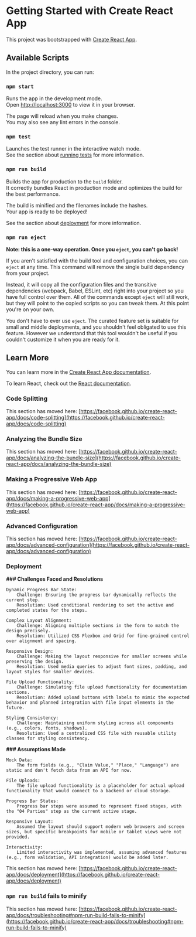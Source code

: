# Getting Started with Create React App

This project was bootstrapped with [Create React App](https://github.com/facebook/create-react-app).

## Available Scripts

In the project directory, you can run:

### `npm start`

Runs the app in the development mode.\
Open [http://localhost:3000](http://localhost:3000) to view it in your browser.

The page will reload when you make changes.\
You may also see any lint errors in the console.

### `npm test`

Launches the test runner in the interactive watch mode.\
See the section about [running tests](https://facebook.github.io/create-react-app/docs/running-tests) for more information.

### `npm run build`

Builds the app for production to the `build` folder.\
It correctly bundles React in production mode and optimizes the build for the best performance.

The build is minified and the filenames include the hashes.\
Your app is ready to be deployed!

See the section about [deployment](https://facebook.github.io/create-react-app/docs/deployment) for more information.

### `npm run eject`

**Note: this is a one-way operation. Once you `eject`, you can't go back!**

If you aren't satisfied with the build tool and configuration choices, you can `eject` at any time. This command will remove the single build dependency from your project.

Instead, it will copy all the configuration files and the transitive dependencies (webpack, Babel, ESLint, etc) right into your project so you have full control over them. All of the commands except `eject` will still work, but they will point to the copied scripts so you can tweak them. At this point you're on your own.

You don't have to ever use `eject`. The curated feature set is suitable for small and middle deployments, and you shouldn't feel obligated to use this feature. However we understand that this tool wouldn't be useful if you couldn't customize it when you are ready for it.

## Learn More

You can learn more in the [Create React App documentation](https://facebook.github.io/create-react-app/docs/getting-started).

To learn React, check out the [React documentation](https://reactjs.org/).

### Code Splitting

This section has moved here: [https://facebook.github.io/create-react-app/docs/code-splitting](https://facebook.github.io/create-react-app/docs/code-splitting)

### Analyzing the Bundle Size

This section has moved here: [https://facebook.github.io/create-react-app/docs/analyzing-the-bundle-size](https://facebook.github.io/create-react-app/docs/analyzing-the-bundle-size)

### Making a Progressive Web App

This section has moved here: [https://facebook.github.io/create-react-app/docs/making-a-progressive-web-app](https://facebook.github.io/create-react-app/docs/making-a-progressive-web-app)

### Advanced Configuration

This section has moved here: [https://facebook.github.io/create-react-app/docs/advanced-configuration](https://facebook.github.io/create-react-app/docs/advanced-configuration)

### Deployment

**### Challenges Faced and Resolutions**

    Dynamic Progress Bar State:
        Challenge: Ensuring the progress bar dynamically reflects the current step.
        Resolution: Used conditional rendering to set the active and completed states for the steps.

    Complex Layout Alignment:
        Challenge: Aligning multiple sections in the form to match the design precisely.
        Resolution: Utilized CSS Flexbox and Grid for fine-grained control over alignment and spacing.

    Responsive Design:
        Challenge: Making the layout responsive for smaller screens while preserving the design.
        Resolution: Used media queries to adjust font sizes, padding, and layout styles for smaller devices.

    File Upload Functionality:
        Challenge: Simulating file upload functionality for documentation sections.
        Resolution: Added upload buttons with labels to mimic the expected behavior and planned integration with file input elements in the future.

    Styling Consistency:
        Challenge: Maintaining uniform styling across all components (e.g., colors, fonts, shadows).
        Resolution: Used a centralized CSS file with reusable utility classes for styling consistency.

**### Assumptions Made**

    Mock Data:
        The form fields (e.g., "Claim Value," "Place," "Language") are static and don't fetch data from an API for now.

    File Uploads:
        The file upload functionality is a placeholder for actual upload functionality that would connect to a backend or cloud storage.

    Progress Bar States:
        Progress bar steps were assumed to represent fixed stages, with the "04 Parties" step as the current active stage.

    Responsive Layout:
        Assumed the layout should support modern web browsers and screen sizes, but specific breakpoints for mobile or tablet views were not provided.

    Interactivity:
        Limited interactivity was implemented, assuming advanced features (e.g., form validation, API integration) would be added later.



This section has moved here: [https://facebook.github.io/create-react-app/docs/deployment](https://facebook.github.io/create-react-app/docs/deployment)

### `npm run build` fails to minify

This section has moved here: [https://facebook.github.io/create-react-app/docs/troubleshooting#npm-run-build-fails-to-minify](https://facebook.github.io/create-react-app/docs/troubleshooting#npm-run-build-fails-to-minify)
